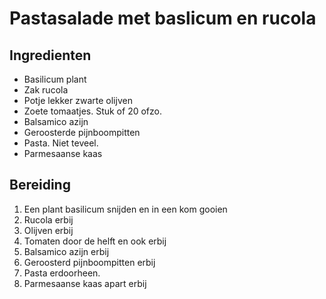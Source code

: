 # Pastasalade met baslicum en rucola

## Ingredienten

- Basilicum plant
- Zak rucola
- Potje lekker zwarte olijven
- Zoete tomaatjes. Stuk of 20 ofzo.
- Balsamico azijn
- Geroosterde pijnboompitten
- Pasta. Niet teveel.
- Parmesaanse kaas

## Bereiding

1. Een plant basilicum snijden en in een kom gooien
2. Rucola erbij
3. Olijven erbij
4. Tomaten door de helft en ook erbij
5. Balsamico azijn erbij
6. Geroosterd pijnboompitten erbij
7. Pasta erdoorheen.
8. Parmesaanse kaas apart erbij
